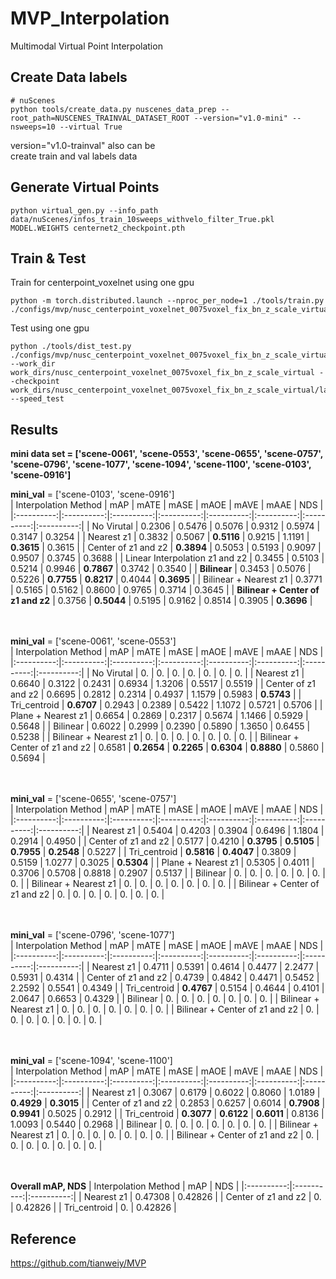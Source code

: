 # MVP_Interpolation
Multimodal Virtual Point Interpolation
## Create Data labels
```
# nuScenes
python tools/create_data.py nuscenes_data_prep --root_path=NUSCENES_TRAINVAL_DATASET_ROOT --version="v1.0-mini" --nsweeps=10 --virtual True 
```
version="v1.0-trainval" also can be   
create train and val labels data
## Generate Virtual Points
```
python virtual_gen.py --info_path data/nuScenes/infos_train_10sweeps_withvelo_filter_True.pkl  MODEL.WEIGHTS centernet2_checkpoint.pth 
```
## Train & Test
Train for centerpoint_voxelnet using one gpu
```
python -m torch.distributed.launch --nproc_per_node=1 ./tools/train.py ./configs/mvp/nusc_centerpoint_voxelnet_0075voxel_fix_bn_z_scale_virtual.py 
```
Test using one gpu
```
python ./tools/dist_test.py ./configs/mvp/nusc_centerpoint_voxelnet_0075voxel_fix_bn_z_scale_virtual.py --work_dir work_dirs/nusc_centerpoint_voxelnet_0075voxel_fix_bn_z_scale_virtual --checkpoint work_dirs/nusc_centerpoint_voxelnet_0075voxel_fix_bn_z_scale_virtual/latest.pth --speed_test 
```
## Results
**mini data set = ['scene-0061', 'scene-0553', 'scene-0655', 'scene-0757', 'scene-0796', 'scene-1077', 'scene-1094', 'scene-1100', 'scene-0103', 'scene-0916']**   
   
**mini_val** = ['scene-0103', 'scene-0916']   
| Interpolation Method | mAP | mATE | mASE | mAOE | mAVE | mAAE | NDS |
|:----------:|:----------:|:----------:|:----------:|:----------:|:----------:|:----------:|:----------:|
| No Virutal | 0.2306 | 0.5476 | 0.5076 | 0.9312 | 0.5974 | 0.3147 | 0.3254 |
| Nearest z1 | 0.3832 | 0.5067 | **0.5116** | 0.9215 | 1.1191 | **0.3615** | 0.3615 |
| Center of z1 and z2 | **0.3894** | 0.5053 | 0.5193 | 0.9097 | 0.9507 | 0.3745 | 0.3688 |
| Linear Interpolation z1 and z2 | 0.3455 | 0.5103 | 0.5214 | 0.9946 | **0.7867** | 0.3742 | 0.3540 |
| **Bilinear** | 0.3453 | 0.5076 | 0.5226 | **0.7755** | **0.8217** | 0.4044 | **0.3695** |
| Bilinear + Nearest z1 | 0.3771 | 0.5165 | 0.5162 | 0.8600 | 0.9765 | 0.3714 | 0.3645 |
| **Bilinear + Center of z1 and z2** | 0.3756 | **0.5044** | 0.5195 | 0.9162 | 0.8514 | 0.3905 | **0.3696** |

<br/><br/>
**mini_val** = ['scene-0061', 'scene-0553']   
| Interpolation Method | mAP | mATE | mASE | mAOE | mAVE | mAAE | NDS |
|:----------:|:----------:|:----------:|:----------:|:----------:|:----------:|:----------:|:----------:|
| No Virutal | 0. | 0. | 0. | 0. | 0. | 0. | 0. |
| Nearest z1 | 0.6640 | 0.3122 | 0.2431 | 0.6934 | 1.3206 | 0.5517 | 0.5519 |
| Center of z1 and z2 | 0.6695 | 0.2812 | 0.2314 | 0.4937 | 1.1579 | 0.5983 | **0.5743** |
| Tri_centroid | **0.6707** | 0.2943 | 0.2389 | 0.5422 | 1.1072 | 0.5721 | 0.5706 |
| Plane + Nearest z1 | 0.6654 | 0.2869 | 0.2317 | 0.5674 | 1.1466 | 0.5929 | 0.5648 |
| Bilinear | 0.6022 | 0.2999 | 0.2390 | 0.5890 | 1.3650 | 0.6455 | 0.5238 |
| Bilinear + Nearest z1 | 0. | 0. | 0. | 0. | 0. | 0. | 0. |
| Bilinear + Center of z1 and z2 | 0.6581 | **0.2654** | **0.2265** | **0.6304** | **0.8880** | 0.5860 | 0.5694 |

<br/><br/>
**mini_val** = ['scene-0655', 'scene-0757']   
| Interpolation Method | mAP | mATE | mASE | mAOE | mAVE | mAAE | NDS |
|:----------:|:----------:|:----------:|:----------:|:----------:|:----------:|:----------:|:----------:|
| Nearest z1 | 0.5404 | 0.4203 | 0.3904 | 0.6496 | 1.1804 | 0.2914 | 0.4950 |
| Center of z1 and z2 | 0.5177 | 0.4210 | **0.3795** | **0.5105** | **0.7955** | **0.2548** | 0.5227 |
| Tri_centroid | **0.5816** | **0.4047** | 0.3809 | 0.5159 | 1.0277 | 0.3025 | **0.5304** |
| Plane + Nearest z1 | 0.5305 | 0.4011 | 0.3706 | 0.5708 | 0.8818 | 0.2907 | 0.5137 |
| Bilinear | 0. | 0. | 0. | 0. | 0. | 0. | 0. |
| Bilinear + Nearest z1 | 0. | 0. | 0. | 0. | 0. | 0. | 0. |
| Bilinear + Center of z1 and z2 | 0. | 0. | 0. | 0. | 0. | 0. | 0. |

<br/><br/>
**mini_val** = ['scene-0796', 'scene-1077']   
| Interpolation Method | mAP | mATE | mASE | mAOE | mAVE | mAAE | NDS |
|:----------:|:----------:|:----------:|:----------:|:----------:|:----------:|:----------:|:----------:|
| Nearest z1 | 0.4711 | 0.5391 | 0.4614 | 0.4477 | 2.2477 | 0.5931 | 0.4314 |
| Center of z1 and z2 | 0.4739 | 0.4842 | 0.4471 | 0.5452 | 2.2592 | 0.5541 | 0.4349 |
| Tri_centroid | **0.4767** | 0.5154 | 0.4644 | 0.4101 | 2.0647 | 0.6653 | 0.4329 |
| Bilinear | 0. | 0. | 0. | 0. | 0. | 0. | 0. |
| Bilinear + Nearest z1 | 0. | 0. | 0. | 0. | 0. | 0. | 0. |
| Bilinear + Center of z1 and z2 | 0. | 0. | 0. | 0. | 0. | 0. | 0. |

<br/><br/>
**mini_val** = ['scene-1094', 'scene-1100']   
| Interpolation Method | mAP | mATE | mASE | mAOE | mAVE | mAAE | NDS |
|:----------:|:----------:|:----------:|:----------:|:----------:|:----------:|:----------:|:----------:|
| Nearest z1 | 0.3067 | 0.6179 | 0.6022 | 0.8060 | 1.0189 | **0.4929** | **0.3015** |
| Center of z1 and z2 | 0.2853 | 0.6257 | 0.6014 | **0.7908** | **0.9941** | 0.5025 | 0.2912 |
| Tri_centroid | **0.3077** | **0.6122** | **0.6011** | 0.8136 | 1.0093 | 0.5440 | 0.2968 |
| Bilinear | 0. | 0. | 0. | 0. | 0. | 0. | 0. |
| Bilinear + Nearest z1 | 0. | 0. | 0. | 0. | 0. | 0. | 0. |
| Bilinear + Center of z1 and z2 | 0. | 0. | 0. | 0. | 0. | 0. | 0. |

<br/><br/>
**Overall mAP, NDS**
| Interpolation Method | mAP | NDS |
|:----------:|:----------:|:----------:|
| Nearest z1 | 0.47308 | 0.42826 |
| Center of z1 and z2 | 0. | 0.42826 |
| Tri_centroid | 0. | 0.42826 |
## Reference
https://github.com/tianweiy/MVP
